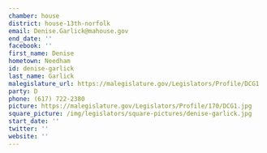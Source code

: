 ```yaml
---
chamber: house
district: house-13th-norfolk
email: Denise.Garlick@mahouse.gov
end_date: ''
facebook: ''
first_name: Denise
hometown: Needham
id: denise-garlick
last_name: Garlick
malegislature_url: https://malegislature.gov/Legislators/Profile/DCG1
party: D
phone: (617) 722-2380
picture: https://malegislature.gov/Legislators/Profile/170/DCG1.jpg
square_picture: /img/legislators/square-pictures/denise-garlick.jpg
start_date: ''
twitter: ''
website: ''
---
```

